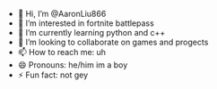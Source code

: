 - 👋 Hi, I’m @AaronLiu866
- 👀 I’m interested in fortnite battlepass
- 🌱 I’m currently learning python and c++
- 💞️ I’m looking to collaborate on games and progects
- 📫 How to reach me: uh
- 😄 Pronouns: he/him im a boy
- ⚡ Fun fact: not gey

<!---
AaronLiu866/AaronLiu866 is a ✨ special ✨ repository because its `README.md` (this file) appears on your GitHub profile.
You can click the Preview link to take a look at your changes.
--->
